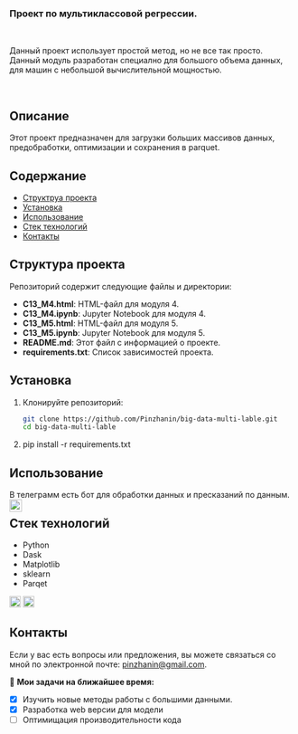 ### Проект по мультиклассовой регрессии.

<br />

Данный проект использует простой метод, но не все так просто. Данный модуль разработан специално для большого объема данных, для машин с небольшой вычислительной мощностью.

<br />

## Описание

Этот проект предназначен для загрузки больших массивов данных, предобработки, оптимизации и сохранения в parquet. 

## Содержание

- [Структруа проекта](#структура)
- [Установка](#установка)
- [Использование](#использование)
- [Стек технологий](#технологии)
- [Контакты](#контакты)

## Структура проекта

Репозиторий содержит следующие файлы и директории:

- **C13_M4.html**: HTML-файл для модуля 4.
- **C13_M4.ipynb**: Jupyter Notebook для модуля 4.
- **C13_M5.html**: HTML-файл для модуля 5.
- **C13_M5.ipynb**: Jupyter Notebook для модуля 5.
- **README.md**: Этот файл с информацией о проекте.
- **requirements.txt**: Список зависимостей проекта.

## Установка

1. Клонируйте репозиторий:
   ```bash
   git clone https://github.com/Pinzhanin/big-data-multi-lable.git
   cd big-data-multi-lable
2. pip install -r requirements.txt

## Использование
   В телеграмм есть бот для обработки данных и пресказаний по данным.
<a href="https://t.me/data_my_predictor_Bot">
  <img align="left" alt="Abhishek's Telegram" width="22px" src="https://cdn.jsdelivr.net/npm/simple-icons@v3/icons/telegram.svg" />
</a>

## Стек технологий 
- Python
- Dask
- Matplotlib
- sklearn
- Parqet

<code><img height="20" src="https://raw.githubusercontent.com/github/explore/80688e429a7d4ef2fca1e82350fe8e3517d3494d/topics/git/git.png"></code>
<code><img height="20" src="https://raw.githubusercontent.com/github/explore/80688e429a7d4ef2fca1e82350fe8e3517d3494d/topics/python/python.png"></code>

## Контакты

Если у вас есть вопросы или предложения, вы можете связаться со мной по электронной почте: pinzhanin@gmail.com.



🚧 **Мои задачи на ближайшее время:**
<!-- TODO-IST:START -->
* [x] Изучить новые методы работы с большими данными.
* [x] Разработка web версии для модели
* [ ] Оптимищация производительности кода       
<!-- TODO-IST:END -->
